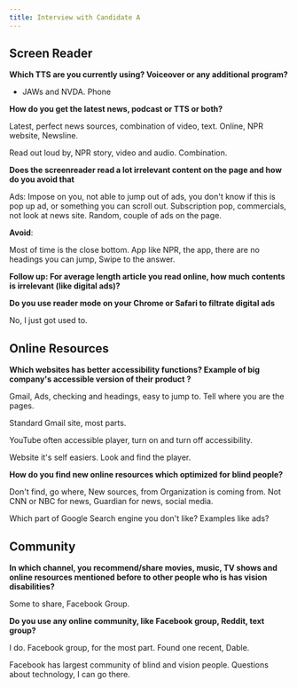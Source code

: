 ```yaml
---
title: Interview with Candidate A
---
```


## Screen Reader

**Which TTS are you currently using? Voiceover or any additional program?**

- JAWs and NVDA. Phone

**How do you get the latest news, podcast or TTS or both?**

Latest, perfect news sources, combination of video, text. Online, NPR website, Newsline.

Read out loud by, NPR story, video and audio. Combination.

**Does the screenreader read a lot irrelevant content on the page and how do you avoid that**

Ads: Impose on you, not able to jump out of ads, you don't know if this is pop up ad, or something you can scroll out. Subscription pop, commercials, not look at news site. Random, couple of ads on the page.

**Avoid**:

Most of time is the close bottom. App like NPR, the app, there are no headings you can jump, Swipe to the answer.

**Follow up: For average length article you read online, how much contents is irrelevant (like digital ads)?**



**Do you use reader mode on your Chrome or Safari to filtrate digital ads**

No, I just got used to.



## Online Resources

**Which websites has better accessibility functions? Example of big company's accessible version of their product ?**

Gmail, Ads, checking and headings, easy to jump to. Tell where you are the pages.

Standard Gmail site, most parts.

YouTube often accessible player, turn on and turn off accessibility.

Website it's self easiers. Look and find the player.

**How do you find new online resources which optimized for blind people?**

Don't find, go where, New sources, from Organization is coming from. Not CNN or NBC for news, Guardian for news, social media.

Which part of Google Search engine you don't like? Examples like ads?



## Community

**In which channel, you recommend/share movies, music, TV shows and online resources mentioned before to other people who is has vision disabilities?**

Some to share, Facebook Group.

**Do you use any online community, like Facebook group, Reddit, text group?**

I do. Facebook group, for the most part. Found one recent, Dable.

Facebook has largest community of blind and vision people. Questions about technology, I can go there.